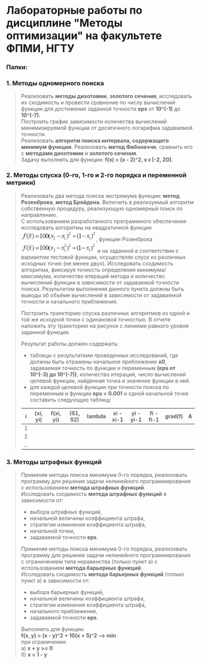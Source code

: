 # Лабораторные работы по дисциплине "Методы оптимизации" на факультете ФПМИ, НГТУ


### Папки:
### 1. Методы одномерного поиска
> Реализовать **методы дихотомии**, **золотого сечения**, исследовать их сходимость и провести сравнение по числу вычислений функции для 
достижения заданной точности **eps** от **10^(-1)** до **10^(-7)**.  
> Построить график зависимости количества вычислений минимизируемой функции от десятичного логарифма задаваемой точности.  
> Реализовать **алгоритм поиска интервала, содержащего минимум функции**. Реализовать **метод Фибоначчи**, сравнить его с **методами дихотомии** и **золотого сечения**.  
> Задачу выполнять для функции: **f(x) = (x - 2)^2, x ϵ [-2, 20]**.

### 2. Методы спуска (0-го, 1-го и 2-го порядка и переменной метрики)
> Реализовать два метода поиска экстремума функции: **метод Розенброка**, **метод Бройдена**. Включить в реализуемый алгоритм собственную процедуру, реализующую одномерный поиск по направлению.  
> С использованием разработанного программного обеспечения исследовать алгоритмы на квадратичной функции <img width="200" src="2-quadratic-function.png">, функции Розенброка <img width="200" src="2-rosenbrock-function.png"> и на заданной в соответствии с вариантом тестовой функции, осуществляя спуск из различных исходных точек (не менее двух). Исследовать сходимость алгоритма, фиксируя точность определения минимума/максимума, количество итераций метода и количество вычислений функции в зависимости от задаваемой точности поиска. Результатом выполнения данного пункта должны быть выводы об объёме вычислений в зависимости от задаваемой точности и начального приближения.  
>
> Построить траекторию спуска различных алгоритмов из одной и той же исходной точки с одинаковой точностью. В отчете наложить эту траекторию на рисунок с линиями равного уровня заданной функции. 
>
> Результат работы должен содержать:
> * таблицы с результатами проведенных исследований, где должны быть отражены начальное приближение **x0**, задаваемая точность по функции и переменным **(eps от 10^(-3) до 10^(-7))**, количество итераций, число вычислений целевой функции, найденная точка и значение функции в ней.
> * для каждой целевой функции при точности поиска по переменным и функции **eps = 0.001** и одной начальной точке составить следующую таблицу
>
> |  i  | (xi, yi)  | f(xi, yi) | (S1, S2) | lambda | xi - xi-1 | yi - yi-1 | fi - fi-1 | grad(f) | A |
> |:---:|:---------:| :--------:|:--------:|:------:|:---------:|:---------:|:---------:|:-------:|:-:|
> |  1  |           |           |          |        |           |           |           |         |   |
> |  2  |           |           |          |        |           |           |           |         |   |
> | ... |           |           |          |        |           |           |           |         |   |

### 3. Методы штрафных функций
> Применяя методы поиска минимума 0-го порядка, реализовать программу для решения задачи нелинейного программирования с использованием **метода штрафных функций**.  
Исследовать сходимость **метода штрафных функций** в зависимости от:  
> * выбора штрафных функций,  
> * начальной величины коэффициента штрафа,  
> * стратегии изменения коэффициента штрафа,  
> * начальной точки,  
> * задаваемой точности **eps**.  
>
> Применяя методы поиска минимума 0-го порядка, реализовать программу для решения задачи нелинейного программирования с ограничением типа неравенства (только пункт а) с использованием **метода барьерных функций**.  
> Исследовать сходимость **метода барьерных функций** (только пункт а) в зависимости от:   
> * выбора барьерных функций,
> * начальной величины коэффициента штрафа,
> * стратегии изменения коэффициента штрафа,
> * начального приближения,
> * задаваемой точности **eps**.
>
> Выполнить для функции:  
> **f(x, y) = (x - y)^2 + 10(x + 5)^2 --> min**  
> при ограничении:  
> а) **x + y >= 0**  
> б) **x = 1 - y**
